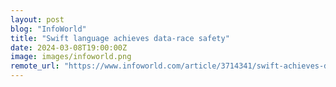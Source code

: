 ```yaml
---
layout: post
blog: "InfoWorld"
title: "Swift language achieves data-race safety"
date: 2024-03-08T19:00:00Z
image: images/infoworld.png
remote_url: "https://www.infoworld.com/article/3714341/swift-achieves-data-race-safety.html#tk.rss_applicationdevelopment"
---
```

